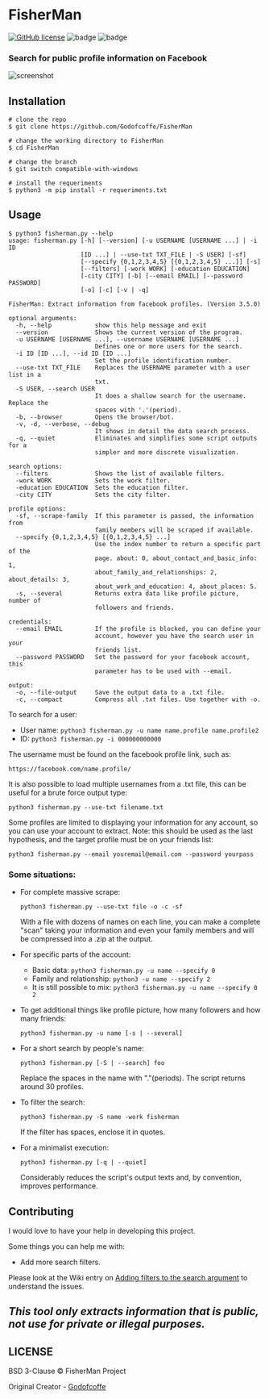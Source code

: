 # FisherMan

[![GitHub license](https://img.shields.io/github/license/Godofcoffe/FisherMan)](https://github.com/Godofcoffe/FisherMan/blob/main/LICENSE)
![badge](https://img.shields.io/badge/version-3.5.0-blue)
![badge](https://img.shields.io/badge/python-%3E%3D3.8-orange)

### Search for public profile information on Facebook

![screenshot](template.png)

## Installation

```
# clone the repo
$ git clone https://github.com/Godofcoffe/FisherMan

# change the working directory to FisherMan
$ cd FisherMan

# change the branch
$ git switch compatible-with-windows

# install the requeriments
$ python3 -m pip install -r requeriments.txt
```

## Usage

```
$ python3 fisherman.py --help
usage: fisherman.py [-h] [--version] [-u USERNAME [USERNAME ...] | -i ID
                    [ID ...] | --use-txt TXT_FILE | -S USER] [-sf]
                    [--specify {0,1,2,3,4,5} [{0,1,2,3,4,5} ...]] [-s]
                    [--filters] [-work WORK] [-education EDUCATION]
                    [-city CITY] [-b] [--email EMAIL] [--password PASSWORD]
                    [-o] [-c] [-v | -q]

FisherMan: Extract information from facebook profiles. (Version 3.5.0)

optional arguments:
  -h, --help            show this help message and exit
  --version             Shows the current version of the program.
  -u USERNAME [USERNAME ...], --username USERNAME [USERNAME ...]
                        Defines one or more users for the search.
  -i ID [ID ...], --id ID [ID ...]
                        Set the profile identification number.
  --use-txt TXT_FILE    Replaces the USERNAME parameter with a user list in a
                        txt.
  -S USER, --search USER
                        It does a shallow search for the username. Replace the
                        spaces with '.'(period).
  -b, --browser         Opens the browser/bot.
  -v, -d, --verbose, --debug
                        It shows in detail the data search process.
  -q, --quiet           Eliminates and simplifies some script outputs for a
                        simpler and more discrete visualization.

search options:
  --filters             Shows the list of available filters.
  -work WORK            Sets the work filter.
  -education EDUCATION  Sets the education filter.
  -city CITY            Sets the city filter.

profile options:
  -sf, --scrape-family  If this parameter is passed, the information from
                        family members will be scraped if available.
  --specify {0,1,2,3,4,5} [{0,1,2,3,4,5} ...]
                        Use the index number to return a specific part of the
                        page. about: 0, about_contact_and_basic_info: 1,
                        about_family_and_relationships: 2, about_details: 3,
                        about_work_and_education: 4, about_places: 5.
  -s, --several         Returns extra data like profile picture, number of
                        followers and friends.

credentials:
  --email EMAIL         If the profile is blocked, you can define your
                        account, however you have the search user in your
                        friends list.
  --password PASSWORD   Set the password for your facebook account, this
                        parameter has to be used with --email.

output:
  -o, --file-output     Save the output data to a .txt file.
  -c, --compact         Compress all .txt files. Use together with -o.
```

To search for a user:

* User name: `python3 fisherman.py -u name name.profile name.profile2`
* ID: `python3 fisherman.py -i 000000000000`

The username must be found on the facebook profile link, such as:

```
https://facebook.com/name.profile/
```

It is also possible to load multiple usernames from a .txt file, this can be useful for a brute force output type:

```
python3 fisherman.py --use-txt filename.txt
```

Some profiles are limited to displaying your information for any account, so you can use your account to extract. Note:
this should be used as the last hypothesis, and the target profile must be on your friends list:

```
python3 fisherman.py --email youremail@email.com --password yourpass
```

### Some situations:

* For complete massive scrape:
  ```
  python3 fisherman.py --use-txt file -o -c -sf
  ```
  With a file with dozens of names on each line, you can make a complete "scan" taking your information and even your
  family members and will be compressed into a .zip at the output.


* For specific parts of the account:
    * Basic data: `python3 fisherman.py -u name --specify 0`
    * Family and relationship: `python3 -u name --specify 2`
    * It is still possible to mix: `python3 fisherman.py -u name --specify 0 2`


* To get additional things like profile picture, how many followers and how many friends:
  ```
  python3 fisherman.py -u name [-s | --several]
  ```
  
* For a short search by people's name:
  ```
  python3 fisherman.py [-S | --search] foo
  ```
  Replace the spaces in the name with "."(periods).
  The script returns around 30 profiles.

* To filter the search:
  ```
  python3 fisherman.py -S name -work fisherman
  ```
  If the filter has spaces, enclose it in quotes.
  
* For a minimalist execution:
  ```
  python3 fisherman.py [-q | --quiet]
  ```
  Considerably reduces the script's output texts and, by convention, improves performance.

## Contributing
I would love to have your help in developing this project.

Some things you can help me with:
  * Add more search filters.

Please look at the Wiki entry on [Adding filters to the search argument](https://github.com/Godofcoffe/FisherMan/wiki/Adding-filters-to-the-search-argument) to understand the issues.

## *This tool only extracts information that is public, not use for private or illegal purposes.*

## LICENSE

BSD 3-Clause © FisherMan Project

Original Creator - [Godofcoffe](https://github.com/Godofcoffe)
